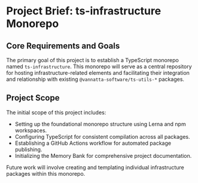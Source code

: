 # Project Brief: ts-infrastructure Monorepo

## Core Requirements and Goals

The primary goal of this project is to establish a TypeScript monorepo named `ts-infrastructure`. This monorepo will serve as a central repository for hosting infrastructure-related elements and facilitating their integration and relationship with existing `@vannatta-software/ts-utils-*` packages.

## Project Scope

The initial scope of this project includes:
*   Setting up the foundational monorepo structure using Lerna and npm workspaces.
*   Configuring TypeScript for consistent compilation across all packages.
*   Establishing a GitHub Actions workflow for automated package publishing.
*   Initializing the Memory Bank for comprehensive project documentation.

Future work will involve creating and templating individual infrastructure packages within this monorepo.

